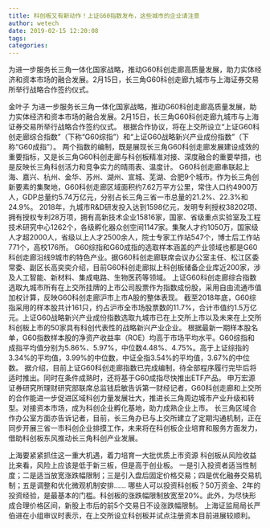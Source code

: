 ```yaml
---
title: 科创板又有新动作！上证G60指数发布，这些城市的企业请注意
author: wetech
date: 2019-02-15 12:20:08
tags: 
categories: 
---
```

为进一步服务长三角一体化国家战略，推动G60科创走廊高质量发展，助力实体经济和资本市场的融合发展。2月15日，长三角G60科创走廊九城市与上海证券交易所举行战略合作签约仪式。
<!-- more -->
金叶子
为进一步服务长三角一体化国家战略，推动G60科创走廊高质量发展，助力实体经济和资本市场的融合发展。2月15日，长三角G60科创走廊九城市与上海证券交易所举行战略合作签约仪式。
根据合作协议，将在上交所设立“上证G60科创走廊综合指数”（下称“G60综指”）和“上证G60战略新兴产业成份指数”（下称“G60成指”）。
两个指数的编制，既是展现长三角G60科创走廊发展建设成效的重要指标，又是长三角G60科创走廊与科创板精准对接、深度融合的重要举措，也是反映长三角科创活力和竞争实力的晴雨表、温度计。
G60科创走廊串联起上海、嘉兴、杭州、金华、苏州、湖州、宣城、芜湖、合肥9个城市。作为长三角创新要素的集聚地，G60科创走廊区域面积约7.62万平方公里，常住人口约4900万人，GDP总量约5.74万亿元，分别占长三角三省一市总量的21.2%、22.3%和24.9%。
2018年，九城市R&D研发投入达到1598亿元，发明专利授权38202项、拥有授权专利28万项，拥有高新技术企业15816家，国家、省级重点实验室及工程技术研究中心1262个，各级孵化器众创空间1147家。集聚人才约1050万，国家级人才超2000人，省级以上人才2500余人，院士专家工作站547个，博士后工作站771个，高校176所。
G60综指和G60成指的选取样本涵盖的产业领域也都是G60科创走廊沿线9城市的特色产业。据G60科创走廊联席会议办公室主任、松江区委常委、副区长高奕奕介绍，目前G60科创走廊拟上科创板储备企业库近200家，涉及人工智能、新材料、集成电路、生物医药等领域。
上证G60科创走廊综合指数选取九城市所有在上交所挂牌的上市公司股票作为指数成份股，采用自由流通市值加权计算，反映G60科创走廊沪市上市A股的整体表现。
截至2018年底，G60综指采用的样本股共计161只，约占沪市全市场股票数的11.7%，合计市值约1.5万亿元。上证G60战略新兴产业成份指数选取九城市已在上交所上市以及未来在上交所科创板上市的50家具有科创代表性的战略新兴产业企业。
根据最新一期样本股名单，G60指数样本股的净资产收益率（ROE）均高于市场平均水平。G60综指和成指平均值分别为5.86%、5.97%，中位数4.48%、4.75%。高于上证综指的3.34%的平均值，3.99%的中位数，中证全指3.54%的平均值，3.67%的中位数。
据介绍，目前上证G60科创走廊指数已完成编制，待全部程序履行完毕后将适时推出。同时在条件成熟时，还将基于G60成指尽快推出ETF产品。
申万宏源证券研究所理财研究部联席总监钱启敏告诉第一财经记者，G60科创走廊和上交所的合作能进一步促进区域科创力量发展壮大，推进长三角周边城市产业升级和转型。对接资本市场，成为科创企业孵化基地，助力成熟企业上市。
长三角区域合作办公室方面亦告诉记者，目前，长三角办已与上交所建立了定期沟通机制，正在同步开展三省一市科创企业排摸工作，未来将在科创板企业培育和服务方面发力，借助科创板东风推动长三角科创产业发展。
 
 
上海要紧紧抓住这一重大机遇，着力培育一大批优质上市资源
科创板从风险收益比来看，风险上应该是低于新三板，但是高于创业板。
一是引入投资者适当性制度；二是适当放宽涨跌幅限制；三是引入盘后固定价格交易；四是优化融券交易机制；五是调整和优化微观机制安排……
哪些人可以投资科创板？50万资金、2年的投资经验，是最基本的门槛。科创板的涨跌幅限制放宽至20%。此外，为尽快形成合理价格区间，新股上市后的前5个交易日不设涨跌幅限制。
上海证监局局长严伯进在小组审议时表示，在上交所设立科创板并试点注册资本目前进展较顺利。
